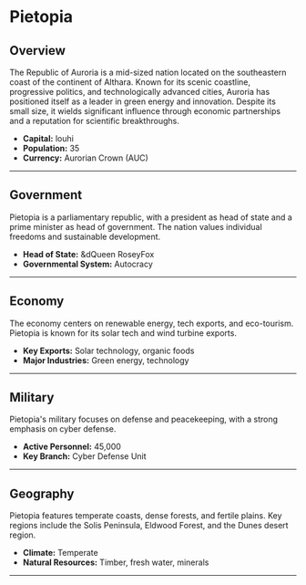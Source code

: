 # Pietopia

## Overview
The Republic of Auroria is a mid-sized nation located on the southeastern coast of the continent of Althara. Known for its scenic coastline, progressive politics, and technologically advanced cities, Auroria has positioned itself as a leader in green energy and innovation. Despite its small size, it wields significant influence through economic partnerships and a reputation for scientific breakthroughs.

- **Capital:** louhi
- **Population:** 35
- **Currency:** Aurorian Crown (AUC)

---

## Government
Pietopia is a parliamentary republic, with a president as head of state and a prime minister as head of government. The nation values individual freedoms and sustainable development.

- **Head of State:** &dQueen RoseyFox
- **Governmental System:** Autocracy

---

## Economy
The economy centers on renewable energy, tech exports, and eco-tourism. Pietopia is known for its solar tech and wind turbine exports.

- **Key Exports:** Solar technology, organic foods
- **Major Industries:** Green energy, technology

---

## Military
Pietopia's military focuses on defense and peacekeeping, with a strong emphasis on cyber defense.

- **Active Personnel:** 45,000
- **Key Branch:** Cyber Defense Unit

---

## Geography
Pietopia features temperate coasts, dense forests, and fertile plains. Key regions include the Solis Peninsula, Eldwood Forest, and the Dunes desert region.

- **Climate:** Temperate
- **Natural Resources:** Timber, fresh water, minerals

---